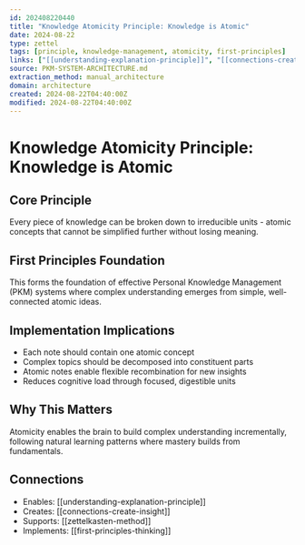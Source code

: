 ```yaml
---
id: 202408220440
title: "Knowledge Atomicity Principle: Knowledge is Atomic"
date: 2024-08-22
type: zettel
tags: [principle, knowledge-management, atomicity, first-principles]
links: ["[[understanding-explanation-principle]]", "[[connections-create-insight]]"]
source: PKM-SYSTEM-ARCHITECTURE.md
extraction_method: manual_architecture
domain: architecture
created: 2024-08-22T04:40:00Z
modified: 2024-08-22T04:40:00Z
---
```


# Knowledge Atomicity Principle: Knowledge is Atomic
<!-- ID: 202408220440 -->

## Core Principle
Every piece of knowledge can be broken down to irreducible units - atomic concepts that cannot be simplified further without losing meaning.

## First Principles Foundation
This forms the foundation of effective Personal Knowledge Management (PKM) systems where complex understanding emerges from simple, well-connected atomic ideas.

## Implementation Implications
- Each note should contain one atomic concept
- Complex topics should be decomposed into constituent parts
- Atomic notes enable flexible recombination for new insights
- Reduces cognitive load through focused, digestible units

## Why This Matters
Atomicity enables the brain to build complex understanding incrementally, following natural learning patterns where mastery builds from fundamentals.

## Connections
- Enables: [[understanding-explanation-principle]]
- Creates: [[connections-create-insight]]
- Supports: [[zettelkasten-method]]
- Implements: [[first-principles-thinking]]